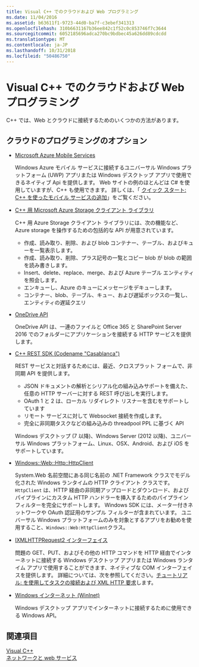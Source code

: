 ```yaml
---
title: Visual C++ でのクラウドおよび Web プログラミング
ms.date: 11/04/2016
ms.assetid: b63611f1-9723-44d0-ba7f-c3ebef341313
ms.openlocfilehash: 310b6631167b36ee842c1f52c0c853746f7c3644
ms.sourcegitcommit: 6052185696adca270bc9bdbec45a626dd89cdcdd
ms.translationtype: MT
ms.contentlocale: ja-JP
ms.lasthandoff: 10/31/2018
ms.locfileid: "50486750"
---
```

# <a name="cloud-and-web-programming-in-visual-c"></a>Visual C++ でのクラウドおよび Web プログラミング

C++ では、Web とクラウドに接続するためのいくつかの方法があります。

## <a name="cloud-programming-options"></a>クラウドのプログラミングのオプション

- [Microsoft Azure Mobile Services](http://www.windowsazure.com/develop/mobile/)

   Windows Azure モバイル サービスに接続するユニバーサル Windows プラットフォーム (UWP) アプリまたは Windows デスクトップ アプリで使用できるネイティブ Api を提供します。 Web サイトの例のほとんどは C# を使用していますが、C++ も使用できます。 詳しくは、「 [クイック スタート: C++ を使ったモバイル サービスの追加](https://msdn.microsoft.com/library/windows/apps/dn263181.aspx)」をご覧ください。

- [C++ 用 Microsoft Azure Storage クライアント ライブラリ](https://blogs.msdn.microsoft.com/windowsazurestorage/2015/04/29/microsoft-azure-storage-client-library-for-c-v1-0-0-general-availability/)

   C++ 用 Azure Storage クライアント ライブラリには、次の機能など、Azure storage を操作するための包括的な API が用意されています。

  - 作成、読み取り、削除、および blob コンテナー、テーブル、およびキューを一覧表示します。
  - 作成、読み取り、削除、プラス記号の一覧とコピー blob が blob の範囲を読み書きします。
  - Insert、delete、replace、merge、および Azure テーブル エンティティを照会します。
  - エンキューし、Azure のキューにメッセージをデキューします。
  - コンテナー、blob、テーブル、キュー、および遅延ボックスの一覧し、エンティティの遅延クエリ

- [OneDrive API](https://dev.onedrive.com/README.htm)

   OneDrive API は、一連のファイルと Office 365 と SharePoint Server 2016 でのフォルダーにアプリケーションを接続する HTTP サービスを提供します。

- [C++ REST SDK (Codename "Casablanca")](https://github.com/Microsoft/cpprestsdk)

   REST サービスと対話するためには、最近、クロスプラット フォームで、非同期 API を提供します。

  - JSON ドキュメントの解析とシリアル化の組み込みサポートを備えた、任意の HTTP サーバーに対する REST 呼び出しを実行します。
  - OAuth 1 と 2 は、ローカル リダイレクト リスナーを含むをサポートしています
  - リモート サービスに対して Websocket 接続を作成します。
  - 完全に非同期タスクなどの組み込みの threadpool PPL に基づく API

   Windows デスクトップ (7 以降)、Windows Server (2012 以降)、ユニバーサル Windows プラットフォーム、Linux、OSX、Android、および iOS をサポートしています。

- [Windows::Web::Http::HttpClient](https://msdn.microsoft.com/library/windows/apps/windows.web.http.httpclient.aspx)

   System.Web 名前空間にある同じ名前の .NET Framework クラスでモデル化された Windows ランタイムの HTTP クライアント クラスです。 `HttpClient` は、HTTP 経由の非同期アップロードとダウンロード、およびパイプラインにカスタム HTTP ハンドラーを挿入するためのパイプライン フィルターを完全にサポートします。 Windows SDK には、メーター付きネットワークや OAuth 認証用のサンプル フィルターが含まれています。 ユニバーサル Windows プラットフォームのみを対象とするアプリをお勧めを使用すること、`Windows::Web:HttpClient`クラス。

- [IXMLHTTPRequest2 インターフェイス](/previous-versions/windows/desktop/api/msxml6/nn-msxml6-ixmlhttprequest2)

   問題の GET、PUT、およびその他の HTTP コマンドを HTTP 経由でインターネットに接続する Windows デスクトップ アプリまたは Windows ランタイム アプリで使用することができます、ネイティブな COM インターフェイスを提供します。 詳細については、次を参照してください。[チュートリアル: を使用してタスクの接続および XML HTTP 要求](../parallel/concrt/walkthrough-connecting-using-tasks-and-xml-http-requests.md)します。

- [Windows インターネット (WinInet)](/windows/desktop/WinInet/portal)

   Windows デスクトップ アプリでインターネットに接続するために使用できる Windows API。

## <a name="see-also"></a>関連項目

[Visual C++](../visual-cpp-in-visual-studio.md) <br/>
[ネットワークと web サービス](/windows/uwp/networking/)
